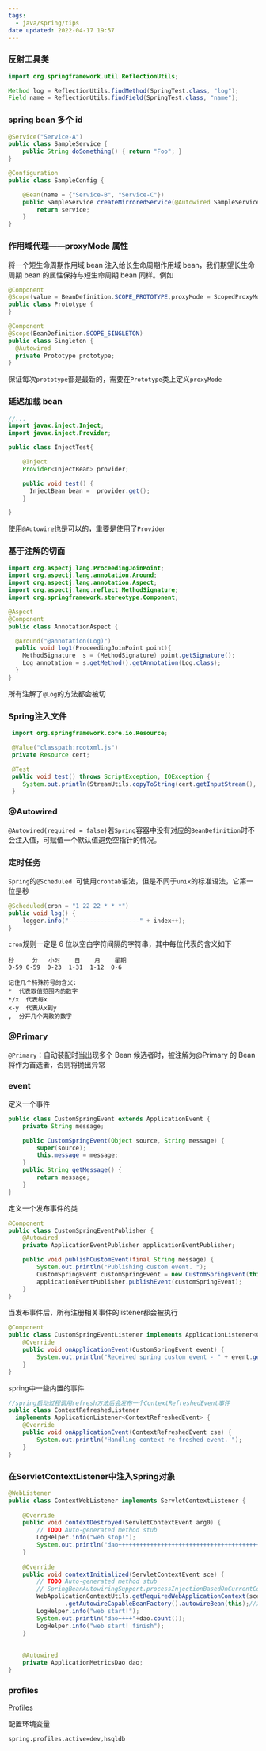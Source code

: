 ```yaml
---
tags:
  - java/spring/tips
date updated: 2022-04-17 19:57
---
```


### 反射工具类

```java
import org.springframework.util.ReflectionUtils;

Method log = ReflectionUtils.findMethod(SpringTest.class, "log");
Field name = ReflectionUtils.findField(SpringTest.class, "name");
```

### spring bean 多个 id

```java
@Service("Service-A")
public class SampleService {
    public String doSomething() { return "Foo"; }
}

@Configuration
public class SampleConfig {

    @Bean(name = {"Service-B", "Service-C"})
    public SampleService createMirroredService(@Autowired SampleService service) {
        return service;
    }
}
```

### 作用域代理——proxyMode 属性

将一个短生命周期作用域 bean 注入给长生命周期作用域 bean，我们期望长生命周期 bean 的属性保持与短生命周期 bean 同样。例如

```java
@Component
@Scope(value = BeanDefinition.SCOPE_PROTOTYPE,proxyMode = ScopedProxyMode.TARGET_CLASS)
public class Prototype {
}

@Component
@Scope(BeanDefinition.SCOPE_SINGLETON)
public class Singleton {
  @Autowired
  private Prototype prototype;
}
```

保证每次`prototype`都是最新的，需要在`Prototype`类上定义`proxyMode`

### 延迟加载 bean

```java
//...
import javax.inject.Inject;
import javax.inject.Provider;

public class InjectTest{

    @Inject
    Provider<InjectBean> provider;

    public void test() {
      InjectBean bean =  provider.get();
    }

}
```

使用`@Autowire`也是可以的，重要是使用了`Provider`

### 基于注解的切面

```java
import org.aspectj.lang.ProceedingJoinPoint;
import org.aspectj.lang.annotation.Around;
import org.aspectj.lang.annotation.Aspect;
import org.aspectj.lang.reflect.MethodSignature;
import org.springframework.stereotype.Component;

@Aspect
@Component
public class AnnotationAspect {

  @Around("@annotation(Log)")
  public void log1(ProceedingJoinPoint point){
    MethodSignature  s = (MethodSignature) point.getSignature();
    Log annotation = s.getMethod().getAnnotation(Log.class);
  }
}
```

所有注解了`@Log`的方法都会被切

### Spring注入文件

```java
 import org.springframework.core.io.Resource;

 @Value("classpath:rootxml.js")
 private Resource cert;

 @Test
 public void test() throws ScriptException, IOException {
    System.out.println(StreamUtils.copyToString(cert.getInputStream(), StandardCharsets.UTF_8));
 }
```

### @Autowired

`@Autowired(required = false)`若`Spring`容器中没有对应的`BeanDefinition`时不会注入值，可赋值一个默认值避免空指针的情况。

### 定时任务

`Spring`的`@Scheduled`  可使用`crontab`语法，但是不同于`unix`的标准语法，它第一位是秒

```java
@Scheduled(cron = "1 22 22 * * *")
public void log() {
    logger.info("--------------------" + index++);
}
```

`cron`规则一定是 6 位以空白字符间隔的字符串，其中每位代表的含义如下

```shell
秒     分   小时    日    月    星期
0-59 0-59  0-23  1-31  1-12  0-6

记住几个特殊符号的含义:
*  代表取值范围内的数字
*/x  代表每x
x-y  代表从x到y
,  分开几个离散的数字
```

### @Primary

`@Primary`：自动装配时当出现多个 Bean 候选者时，被注解为@Primary 的 Bean 将作为首选者，否则将抛出异常

### event

定义一个事件

```java
public class CustomSpringEvent extends ApplicationEvent {
    private String message;

    public CustomSpringEvent(Object source, String message) {
        super(source);
        this.message = message;
    }
    public String getMessage() {
        return message;
    }
}
```

定义一个发布事件的类

```java
@Component
public class CustomSpringEventPublisher {
    @Autowired
    private ApplicationEventPublisher applicationEventPublisher;

    public void publishCustomEvent(final String message) {
        System.out.println("Publishing custom event. ");
        CustomSpringEvent customSpringEvent = new CustomSpringEvent(this, message);
        applicationEventPublisher.publishEvent(customSpringEvent);
    }
}
```

当发布事件后，所有注册相关事件的listener都会被执行

```java
@Component
public class CustomSpringEventListener implements ApplicationListener<CustomSpringEvent> {
    @Override
    public void onApplicationEvent(CustomSpringEvent event) {
        System.out.println("Received spring custom event - " + event.getMessage());
    }
}
```

spring中一些内置的事件

```java
//spring启动过程调用refresh方法后会发布一个ContextRefreshedEvent事件
public class ContextRefreshedListener 
  implements ApplicationListener<ContextRefreshedEvent> {
    @Override
    public void onApplicationEvent(ContextRefreshedEvent cse) {
        System.out.println("Handling context re-freshed event. ");
    }
}
```

### 在ServletContextListener中注入Spring对象

```java
@WebListener
public class ContextWebListener implements ServletContextListener {
 
    @Override
    public void contextDestroyed(ServletContextEvent arg0) {
        // TODO Auto-generated method stub
        LogHelper.info("web stop!");
        System.out.println("dao++++++++++++++++++++++++++++++++++++++++++++++++++++++++++++++++++++++++++++++++++++++++");
    }
 
    @Override
    public void contextInitialized(ServletContextEvent sce) {
        // TODO Auto-generated method stub
        // SpringBeanAutowiringSupport.processInjectionBasedOnCurrentContext(this);
        WebApplicationContextUtils.getRequiredWebApplicationContext(sce.getServletContext())
                .getAutowireCapableBeanFactory().autowireBean(this);//加上这一句
        LogHelper.info("web start!");
        System.out.println("dao++++"+dao.count());
        LogHelper.info("web start! finish");
    }
 
 
    @Autowired
    private ApplicationMetricsDao dao;
}
```

### profiles

[Profiles](https://docs.spring.io/spring-boot/docs/1.2.0.M1/reference/html/boot-features-profiles.html)

配置环境变量

```shell
spring.profiles.active=dev,hsqldb
```
